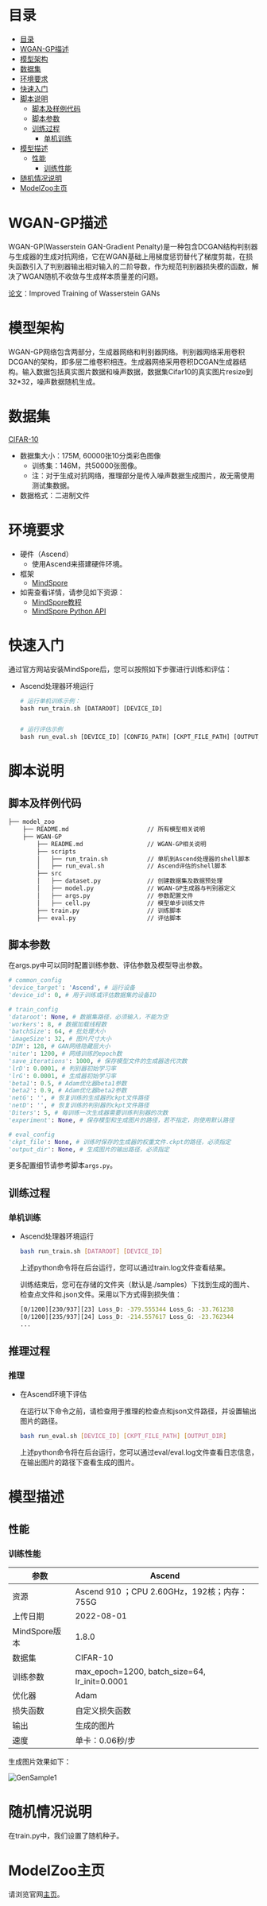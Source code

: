 # 目录

<!-- TOC -->

- [目录](#目录)
- [WGAN-GP描述](#wgan-gp描述)
- [模型架构](#模型架构)
- [数据集](#数据集)
- [环境要求](#环境要求)
- [快速入门](#快速入门)
- [脚本说明](#脚本说明)
    - [脚本及样例代码](#脚本及样例代码)
    - [脚本参数](#脚本参数)
    - [训练过程](#训练过程)
        - [单机训练](#单机训练)
- [模型描述](#模型描述)
    - [性能](#性能)
        - [训练性能](#训练性能)
- [随机情况说明](#随机情况说明)
- [ModelZoo主页](#modelzoo主页)

<!-- /TOC -->

# WGAN-GP描述

WGAN-GP(Wasserstein GAN-Gradient Penalty)是一种包含DCGAN结构判别器与生成器的生成对抗网络，它在WGAN基础上用梯度惩罚替代了梯度剪裁，在损失函数引入了判别器输出相对输入的二阶导数，作为规范判别器损失模的函数，解决了WGAN随机不收敛与生成样本质量差的问题。

[论文](https://arxiv.org/pdf/1704.00028v3.pdf)：Improved Training of Wasserstein GANs

# 模型架构

WGAN-GP网络包含两部分，生成器网络和判别器网络。判别器网络采用卷积DCGAN的架构，即多层二维卷积相连。生成器网络采用卷积DCGAN生成器结构。输入数据包括真实图片数据和噪声数据，数据集Cifar10的真实图片resize到32*32，噪声数据随机生成。

# 数据集

[CIFAR-10](<http://www.cs.toronto.edu/~kriz/cifar.html>)

- 数据集大小：175M, 60000张10分类彩色图像
    - 训练集：146M，共50000张图像。
    - 注：对于生成对抗网络，推理部分是传入噪声数据生成图片，故无需使用测试集数据。
- 数据格式：二进制文件

# 环境要求

- 硬件（Ascend）
    - 使用Ascend来搭建硬件环境。
- 框架
    - [MindSpore](https://www.mindspore.cn/install)
- 如需查看详情，请参见如下资源：
    - [MindSpore教程](https://www.mindspore.cn/tutorials/zh-CN/r1.9/index.html)
    - [MindSpore Python API](https://www.mindspore.cn/docs/zh-CN/r1.9/index.html)

# 快速入门

通过官方网站安装MindSpore后，您可以按照如下步骤进行训练和评估：

- Ascend处理器环境运行

  ```python
  # 运行单机训练示例：
  bash run_train.sh [DATAROOT] [DEVICE_ID]


  # 运行评估示例
  bash run_eval.sh [DEVICE_ID] [CONFIG_PATH] [CKPT_FILE_PATH] [OUTPUT_DIR] [NIMAGES]
  ```

# 脚本说明

## 脚本及样例代码

```bash
├── model_zoo
    ├── README.md                      // 所有模型相关说明
    ├── WGAN-GP
        ├── README.md                  // WGAN-GP相关说明
        ├── scripts
        │   ├── run_train.sh           // 单机到Ascend处理器的shell脚本
        │   ├── run_eval.sh            // Ascend评估的shell脚本
        ├── src
        │   ├── dataset.py             // 创建数据集及数据预处理
        │   ├── model.py               // WGAN-GP生成器与判别器定义
        │   ├── args.py                // 参数配置文件
        │   ├── cell.py                // 模型单步训练文件
        ├── train.py                   // 训练脚本
        ├── eval.py                    // 评估脚本
```

## 脚本参数

在args.py中可以同时配置训练参数、评估参数及模型导出参数。

  ```python
  # common_config
  'device_target': 'Ascend', # 运行设备
  'device_id': 0, # 用于训练或评估数据集的设备ID

  # train_config
  'dataroot': None, # 数据集路径，必须输入，不能为空
  'workers': 8, # 数据加载线程数
  'batchSize': 64, # 批处理大小
  'imageSize': 32, # 图片尺寸大小
  'DIM': 128, # GAN网络隐藏层大小
  'niter': 1200, # 网络训练的epoch数
  'save_iterations': 1000, # 保存模型文件的生成器迭代次数
  'lrD': 0.0001, # 判别器初始学习率
  'lrG': 0.0001, # 生成器初始学习率
  'beta1': 0.5, # Adam优化器beta1参数
  'beta2': 0.9, # Adam优化器beta2参数
  'netG': '', # 恢复训练的生成器的ckpt文件路径
  'netD': '', # 恢复训练的判别器的ckpt文件路径
  'Diters': 5, # 每训练一次生成器需要训练判别器的次数
  'experiment': None, # 保存模型和生成图片的路径，若不指定，则使用默认路径

  # eval_config
  'ckpt_file': None, # 训练时保存的生成器的权重文件.ckpt的路径，必须指定
  'output_dir': None, # 生成图片的输出路径，必须指定
  ```

更多配置细节请参考脚本`args.py`。

## 训练过程

### 单机训练

- Ascend处理器环境运行

  ```bash
  bash run_train.sh [DATAROOT] [DEVICE_ID]
  ```

  上述python命令将在后台运行，您可以通过train.log文件查看结果。

  训练结束后，您可在存储的文件夹（默认是./samples）下找到生成的图片、检查点文件和.json文件。采用以下方式得到损失值：

  ```bash
  [0/1200][230/937][23] Loss_D: -379.555344 Loss_G: -33.761238
  [0/1200][235/937][24] Loss_D: -214.557617 Loss_G: -23.762344
  ...
  ```

## 推理过程

### 推理

- 在Ascend环境下评估

  在运行以下命令之前，请检查用于推理的检查点和json文件路径，并设置输出图片的路径。

  ```bash
  bash run_eval.sh [DEVICE_ID] [CKPT_FILE_PATH] [OUTPUT_DIR]
  ```

  上述python命令将在后台运行，您可以通过eval/eval.log文件查看日志信息，在输出图片的路径下查看生成的图片。

# 模型描述

## 性能

### 训练性能

| 参数                        | Ascend                                                      |
| -------------------------   | -----------------------------------------------------      |
| 资源                        | Ascend 910 ；CPU 2.60GHz，192核；内存：755G                  |
| 上传日期                    | 2022-08-01                                                  |
| MindSpore版本               | 1.8.0                                                       |
| 数据集                      | CIFAR-10                                                    |
| 训练参数                    | max_epoch=1200, batch_size=64, lr_init=0.0001               |
| 优化器                      | Adam                                                        |
| 损失函数                    | 自定义损失函数                                               |
| 输出                        | 生成的图片                                                   |
| 速度                        | 单卡：0.06秒/步                                              |

生成图片效果如下：

![GenSample1](imgs/fake_samples_200000.png "生成的图片样本")

# 随机情况说明

在train.py中，我们设置了随机种子。

# ModelZoo主页

 请浏览官网[主页](https://gitee.com/mindspore/models)。
